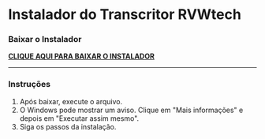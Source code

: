 # Instalador do Transcritor RVWtech

### Baixar o Instalador

[**CLIQUE AQUI PARA BAIXAR O INSTALADOR**](https://github.com/rvwierzba/Transcritor/releases/download/v1.0.0/Setup-Transcritor-RVWtech.exe)

---

### Instruções

1.  Após baixar, execute o arquivo.
2.  O Windows pode mostrar um aviso. Clique em "Mais informações" e depois em "Executar assim mesmo".
3.  Siga os passos da instalação.
